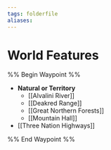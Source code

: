 ```yaml
---
tags: folderfile
aliases:
---
```


# World Features
%% Begin Waypoint %%
- **Natural or Territory**
	- [[Alvalini River]]
	- [[Deakred Range]]
	- [[Great Northern Forests]]
	- [[Mountain Hall]]
- [[Three Nation Highways]]

%% End Waypoint %%
